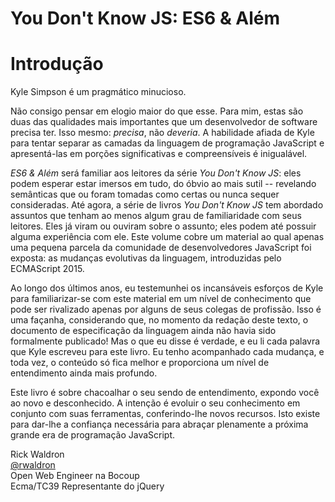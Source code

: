 # You Don't Know JS: ES6 & Além
# Introdução

Kyle Simpson é um pragmático minucioso.

Não consigo pensar em elogio maior do que esse. Para mim, estas são duas das qualidades mais importantes que um desenvolvedor de software precisa ter. Isso mesmo: *precisa*, não *deveria*. A habilidade afiada de Kyle para tentar separar as camadas da linguagem de programação JavaScript e apresentá-las em porções significativas e compreensíveis é inigualável.


*ES6 & Além* será familiar aos leitores da série *You Don't Know JS*: eles podem esperar estar imersos em tudo, do óbvio ao mais sutil -- revelando semânticas que ou foram tomadas como certas ou nunca sequer consideradas. Até agora, a série de livros *You Don't Know JS* tem abordado assuntos que tenham ao menos algum grau de familiaridade com seus leitores. Eles já viram ou ouviram sobre o assunto; eles podem até possuir alguma experiência com ele. Este volume cobre um material ao qual apenas uma pequena parcela da comunidade de desenvolvedores JavaScript foi exposta: as mudanças evolutivas da linguagem, introduzidas pelo ECMAScript 2015.

Ao longo dos últimos anos, eu testemunhei os incansáveis esforços de Kyle para familiarizar-se com este material em um nível de conhecimento que pode ser rivalizado apenas por alguns de seus colegas de profissão. Isso é uma façanha, considerando que, no momento da redação deste texto, o documento de especificação da linguagem ainda não havia sido formalmente publicado! Mas o que eu disse é verdade, e eu li cada palavra que Kyle escreveu para este livro. Eu tenho acompanhado cada mudança, e toda vez, o conteúdo só fica melhor e proporciona um nível de entendimento ainda mais profundo.


Este livro é sobre chacoalhar o seu sendo de entendimento, expondo você ao novo e desconhecido. A intenção é evoluir o seu conhecimento em conjunto com suas ferramentas, conferindo-lhe novos recursos. Isto existe para dar-lhe a confiança necessária para abraçar plenamente a próxima grande era de programação JavaScript.

Rick Waldron<br>
[@rwaldron](http://twitter.com/rwaldron)<br>
Open Web Engineer na Bocoup<br>
Ecma/TC39 Representante do jQuery
